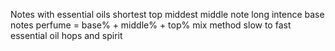 Notes with essential oils shortest top middest middle
note long intence base notes 
perfume = base% + middle% + top%
mix method slow to fast essential oil hops and spirit
